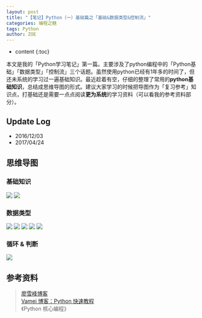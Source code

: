 ```yaml
---
layout: post
title: "【笔记】Python（一）基础篇之「基础&数据类型&控制流」"
categories: 编程之魅
tags: Python
author: ZOE
---
```


* content
{:toc}

本文是我的「Python学习笔记」第一篇。主要涉及了python编程中的「Python基础」「数据类型」「控制流」三个话题。虽然使用python已经有1年多的时间了，但还未系统的学习过一遍基础知识。最近趁着有空，仔细的整理了常用的**python基础知识**，总结成思维导图的形式。建议大家学习的时候把导图作为「复习参考」知识点，打基础还是需要一点点阅读**更为系统**的学习资料（可以看我的参考资料部分）。




## Update Log
- 2016/12/03
- 2017/04/24

## 思维导图

### 基础知识
![](https://raw.githubusercontent.com/woaielf/woaielf.github.io/master/_posts/Pic/1612/161203-1.png)
![](https://raw.githubusercontent.com/woaielf/woaielf.github.io/master/_posts/Pic/1612/161203-2.png)

### 数据类型
![](https://raw.githubusercontent.com/woaielf/woaielf.github.io/master/_posts/Pic/1612/161203-3.png)
![](https://raw.githubusercontent.com/woaielf/woaielf.github.io/master/_posts/Pic/1612/161203-4.png)
![](https://raw.githubusercontent.com/woaielf/woaielf.github.io/master/_posts/Pic/1612/161203-5.png)
![](https://raw.githubusercontent.com/woaielf/woaielf.github.io/master/_posts/Pic/1612/161203-6.png)
![](https://raw.githubusercontent.com/woaielf/woaielf.github.io/master/_posts/Pic/1612/161203-7.png)

### 循环 & 判断
![](https://raw.githubusercontent.com/woaielf/woaielf.github.io/master/_posts/Pic/1612/161203-8.png)


## 参考资料
> [廖雪峰博客](http://www.liaoxuefeng.com/wiki/001374738125095c955c1e6d8bb493182103fac9270762a000) <br>
[Vamei 博客：Python 快速教程](http://www.cnblogs.com/vamei/archive/2012/09/13/2682778.html) <br>
《Python 核心编程》


